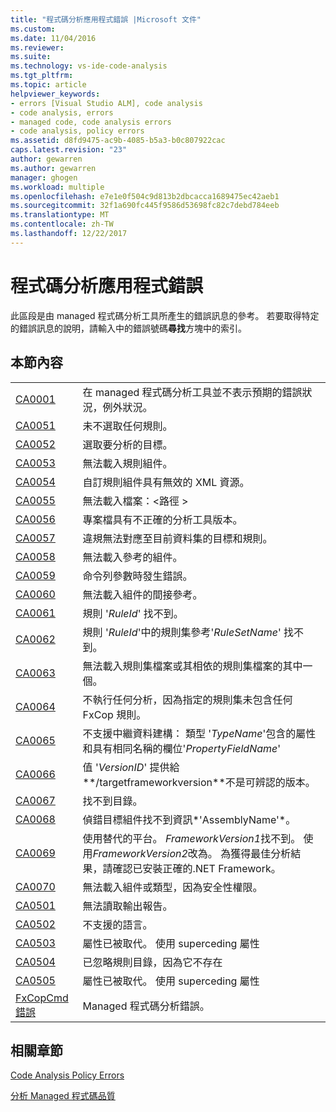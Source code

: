 ```yaml
---
title: "程式碼分析應用程式錯誤 |Microsoft 文件"
ms.custom: 
ms.date: 11/04/2016
ms.reviewer: 
ms.suite: 
ms.technology: vs-ide-code-analysis
ms.tgt_pltfrm: 
ms.topic: article
helpviewer_keywords:
- errors [Visual Studio ALM], code analysis
- code analysis, errors
- managed code, code analysis errors
- code analysis, policy errors
ms.assetid: d8fd9475-ac9b-4085-b5a3-b0c807922cac
caps.latest.revision: "23"
author: gewarren
ms.author: gewarren
manager: ghogen
ms.workload: multiple
ms.openlocfilehash: e7e1e0f504c9d813b2dbcacca1689475ec42aeb1
ms.sourcegitcommit: 32f1a690fc445f9586d53698fc82c7debd784eeb
ms.translationtype: MT
ms.contentlocale: zh-TW
ms.lasthandoff: 12/22/2017
---
```

# <a name="code-analysis-application-errors"></a>程式碼分析應用程式錯誤
此區段是由 managed 程式碼分析工具所產生的錯誤訊息的參考。 若要取得特定的錯誤訊息的說明，請輸入中的錯誤號碼**尋找**方塊中的索引。  
  
## <a name="in-this-section"></a>本節內容  
  
|||  
|-|-|  
|[CA0001](ca0001.md)|在 managed 程式碼分析工具並不表示預期的錯誤狀況，例外狀況。|  
|[CA0051](ca0051.md)|未不選取任何規則。|  
|[CA0052](ca0052.md)|選取要分析的目標。|  
|[CA0053](ca0053.md)|無法載入規則組件。|  
|[CA0054](ca0054.md)|自訂規則組件具有無效的 XML 資源。|  
|[CA0055](ca0055.md)|無法載入檔案：\<路徑 >|  
|[CA0056](ca0056.md)|專案檔具有不正確的分析工具版本。|  
|[CA0057](ca0057.md)|違規無法對應至目前資料集的目標和規則。|  
|[CA0058](ca0058.md)|無法載入參考的組件。|  
|[CA0059](ca0059.md)|命令列參數時發生錯誤。|  
|[CA0060](ca0060.md)|無法載入組件的間接參考。|  
|[CA0061](ca0061.md)|規則 '*RuleId*' 找不到。|  
|[CA0062](ca0062.md)|規則 '*RuleId*'中的規則集參考'*RuleSetName*' 找不到。|  
|[CA0063](ca0063.md)|無法載入規則集檔案或其相依的規則集檔案的其中一個。|  
|[CA0064](ca0064.md)|不執行任何分析，因為指定的規則集未包含任何 FxCop 規則。|  
|[CA0065](ca0065.md)|不支援中繼資料建構： 類型 '*TypeName*'包含的屬性和具有相同名稱的欄位'*PropertyFieldName*'|  
|[CA0066](ca0066.md)|值 '*VersionID*' 提供給**/targetframeworkversion**不是可辨認的版本。|  
|[CA0067](ca0067.md)|找不到目錄。|  
|[CA0068](ca0068.md)|偵錯目標組件找不到資訊*'AssemblyName'*。|  
|[CA0069](ca0069.md)|使用替代的平台。 *FrameworkVersion1*找不到。 使用*FrameworkVersion2*改為。 為獲得最佳分析結果，請確認已安裝正確的.NET Framework。|  
|[CA0070](ca0070.md)|無法載入組件或類型，因為安全性權限。|  
|[CA0501](ca0501.md)|無法讀取輸出報告。|  
|[CA0502](ca0502.md)|不支援的語言。|  
|[CA0503](ca0503.md)|屬性已被取代。 使用 superceding 屬性|  
|[CA0504](ca0504.md)|已忽略規則目錄，因為它不存在|  
|[CA0505](ca0505.md)|屬性已被取代。 使用 superceding 屬性|  
|[FxCopCmd 錯誤](fxcopcmd-errors.md)|Managed 程式碼分析錯誤。|  
  
## <a name="related-sections"></a>相關章節  
 [Code Analysis Policy Errors](../code-quality/code-analysis-policy-errors.md)  
  
 [分析 Managed 程式碼品質](../code-quality/analyzing-managed-code-quality-by-using-code-analysis.md)  
  
